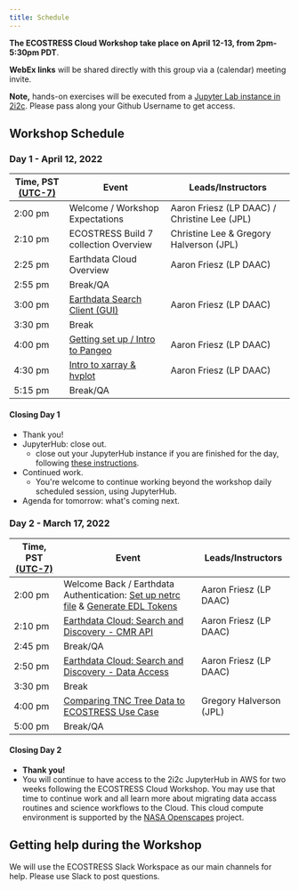 ```yaml
---
title: Schedule
---
```


**The ECOSTRESS Cloud Workshop take place on April 12-13, from  2pm-5:30pm PDT**.   

**WebEx links** will be shared directly with this group via a (calendar) meeting invite.

**Note,** hands-on exercises will be executed from a [Jupyter Lab instance in 2i2c](https://openscapes.2i2c.cloud/hub/user-redirect/git-pull?repo=https%3A%2F%2Fgithub.com%2FNASA-Openscapes%2F2022-ECOSTRESS-Cloud-Workshop&urlpath=lab%2Ftree%2F2022-ECOSTRESS-Cloud-Workshop%2FREADME.md&branch=main). Please pass along your Github Username to get access.
 
## Workshop Schedule 

### Day 1 - April 12, 2022

| Time, PST [(UTC-7)](https://www.timeanddate.com/time/zones/pdt) | Event | Leads/Instructors |
|------|-------|-------------------|
| 2:00 pm | Welcome / Workshop Expectations | Aaron Friesz (LP DAAC) / Christine Lee (JPL) | 
| 2:10 pm | ECOSTRESS Build 7 collection Overview | Christine Lee & Gregory Halverson (JPL) | 
| 2:25 pm | Earthdata Cloud Overview | Aaron Friesz (LP DAAC) |
| 2:55 pm | Break/QA | |
| 3:00 pm | [Earthdata Search Client (GUI)](https://search.earthdata.nasa.gov/search) | Aaron Friesz (LP DAAC) |
| 3:30 pm | Break | |
| 4:00 pm | [Getting set up / Intro to Pangeo](tutorials/Getting_started_setup.md) | Aaron Friesz (LP DAAC) |
| 4:30 pm | [Intro to xarray & hvplot](tutorials/Intro_xarray_hvplot.ipynb) | Aaron Friesz (LP DAAC) |
| 5:15 pm | Break/QA |  |

#### Closing Day 1

- Thank you!
- JupyterHub: close out. 
  - close out your JupyterHub instance if you are finished for the day, following [these instructions](https://podaac.github.io/2022-SWOT-Ocean-Cloud-Workshop/tutorials/00_Setup.html#how-do-i-end-my-session). 
- Continued work. 
  - You're welcome to continue working beyond the workshop daily scheduled session, using JupyterHub. 
- Agenda for tomorrow: what's coming next.


### Day 2 - March 17, 2022

| Time, PST [(UTC-7)](https://www.timeanddate.com/time/zones/pdt) | Event | Leads/Instructors |
|------|-------|-------------------|
| 2:00 pm | Welcome Back / Earthdata Authentication: [Set up netrc file](how-tos/authentication/NASA_Earthdata_Authentication.ipynb) & [Generate EDL Tokens](how-tos/authentication/NASA_Earthdata_Login_Token.ipynb) | Aaron Friesz (LP DAAC) | 
| 2:10 pm | [Earthdata Cloud: Search and Discovery - CMR API](tutorials/Data_Discovery_CMR_API.ipynb) | Aaron Friesz (LP DAAC) | 
| 2:45 pm | Break/QA | |
| 2:50 pm | [Earthdata Cloud: Search and Discovery - Data Access](how-tos/data_access/Earthdata_Cloud__Single_File__Direct_S3_Access_COG_Example.ipynb) | Aaron Friesz (LP DAAC) | 
| 3:30 pm | Break | | 
| 4:00 pm | [Comparing TNC Tree Data to ECOSTRESS Use Case](tutorials/Comparing_TNC_Tree_Data_to_ECOSTRESS.ipynb) | Gregory Halverson (JPL) |
| 5:00 pm | Break/QA |  |

#### Closing Day 2

- **Thank you!**
- You will continue to have access to the 2i2c JupyterHub in AWS for two weeks following the ECOSTRESS Cloud Workshop. You may use that time to continue work and all learn more about migrating data accass routines and science workflows to the Cloud. This cloud compute environment is supported by the [NASA Openscapes](https://nasa-openscapes.github.io/) project. 

## Getting help during the Workshop

We will use the ECOSTRESS Slack Workspace as our main channels for help. Please use Slack to post questions. 



